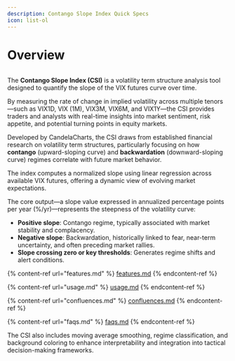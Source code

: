 ```yaml
---
description: Contango Slope Index Quick Specs
icon: list-ol
---
```


# Overview

<figure><img src="../../../.gitbook/assets/docs-csi-001.png" alt=""><figcaption></figcaption></figure>

The **Contango Slope Index (CSI)** is a volatility term structure analysis tool designed to quantify the slope of the VIX futures curve over time.&#x20;

By measuring the rate of change in implied volatility across multiple tenors—such as VIX1D, VIX (1M), VIX3M, VIX6M, and VIX1Y—the CSI provides traders and analysts with real-time insights into market sentiment, risk appetite, and potential turning points in equity markets.

Developed by CandelaCharts, the CSI draws from established financial research on volatility term structures, particularly focusing on how **contango** (upward-sloping curve) and **backwardation** (downward-sloping curve) regimes correlate with future market behavior.&#x20;

The index computes a normalized slope using linear regression across available VIX futures, offering a dynamic view of evolving market expectations.

The core output—a slope value expressed in annualized percentage points per year (%/yr)—represents the steepness of the volatility curve:

* **Positive slope**: Contango regime, typically associated with market stability and complacency.
* **Negative slope**: Backwardation, historically linked to fear, near-term uncertainty, and often preceding market rallies.
* **Slope crossing zero or key thresholds**: Generates regime shifts and alert conditions.

{% content-ref url="features.md" %}
[features.md](features.md)
{% endcontent-ref %}

{% content-ref url="usage.md" %}
[usage.md](usage.md)
{% endcontent-ref %}

{% content-ref url="confluences.md" %}
[confluences.md](confluences.md)
{% endcontent-ref %}

{% content-ref url="faqs.md" %}
[faqs.md](faqs.md)
{% endcontent-ref %}

The CSI also includes moving average smoothing, regime classification, and background coloring to enhance interpretability and integration into tactical decision-making frameworks.

